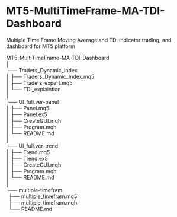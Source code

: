 # MT5-MultiTimeFrame-MA-TDI-Dashboard
Multiple Time Frame Moving Average and TDI indicator trading, and dashboard for MT5 platform

MT5-MultiTimeFrame-MA-TDI-Dashboard  
│  
├── Traders_Dynamic_Index  
│   ├── Traders_Dynamic_Index.mq5  
│   ├── Traders_expert.mq5  
│   └── TDI_explaintion  
│  
├── UI_full.ver-panel  
│   ├── Panel.mq5  
│   ├── Panel.ex5  
│   ├── CreateGUI.mqh  
│   ├── Program.mqh  
│   └── README.md  
│  
├── UI_full.ver-trend  
│   ├── Trend.mq5  
│   ├── Trend.ex5  
│   ├── CreateGUI.mqh  
│   ├── Program.mqh  
│   └── README.md  
│  
└── multiple-timefram  
&ensp;├── multiple_timefram.mq5  
&ensp;├── multiple_timefram.mqh  
&ensp;└── README.md

